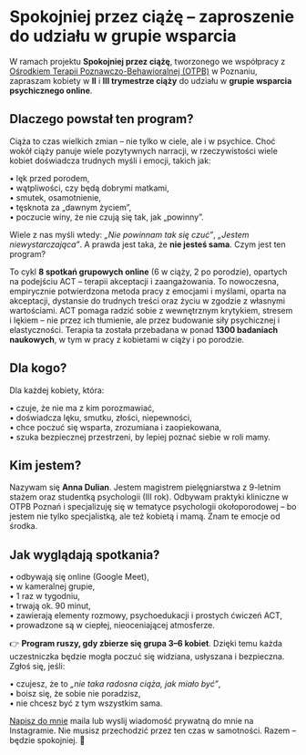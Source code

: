 # Spokojniej przez ciążę – zaproszenie do udziału w grupie wsparcia

W ramach projektu **Spokojniej przez ciążę**, tworzonego we współpracy z [Ośrodkiem Terapii Poznawczo-Behawioralnej (OTPB)](https://otpb.pl) w Poznaniu, zapraszam kobiety w **II** i **III trymestrze ciąży** do udziału w **grupie wsparcia psychicznego online**.


## Dlaczego powstał ten program?

Ciąża to czas wielkich zmian – nie tylko w ciele, ale i w psychice. Choć wokół ciąży panuje wiele pozytywnych narracji, w rzeczywistości wiele kobiet doświadcza trudnych myśli i emocji, takich jak:

•	lęk przed porodem,<br>
•	wątpliwości, czy będą dobrymi matkami,<br>
•	smutek, osamotnienie,<br>
•	tęsknota za „dawnym życiem”,<br>
•	poczucie winy, że nie czują się tak, jak „powinny”.<br>

Wiele z nas myśli wtedy: *„Nie powinnam tak się czuć”*, *„Jestem niewystarczająca”*. A prawda jest taka, że **nie jesteś sama**.
Czym jest ten program?

To cykl **8 spotkań grupowych online** (6 w ciąży, 2 po porodzie), opartych na podejściu ACT – terapii akceptacji i zaangażowania. To nowoczesna, empirycznie potwierdzona metoda pracy z emocjami i myślami, oparta na akceptacji, dystansie do trudnych treści oraz życiu w zgodzie z własnymi wartościami.
ACT pomaga radzić sobie z wewnętrznym krytykiem, stresem i lękiem – nie przez ich tłumienie, ale przez budowanie siły psychicznej i elastyczności. Terapia ta została przebadana w ponad **1300 badaniach naukowych**, w tym w pracy z kobietami w ciąży i po porodzie.

## Dla kogo?

Dla każdej kobiety, która:

•	czuje, że nie ma z kim porozmawiać,<br>
•	doświadcza lęku, smutku, złości, niepewności,<br>
•	chce poczuć się wsparta, zrozumiana i zaopiekowana,<br>
•	szuka bezpiecznej przestrzeni, by lepiej poznać siebie w roli mamy.<br>

## Kim jestem?

Nazywam się **Anna Dulian**. Jestem magistrem pielęgniarstwa z 9-letnim stażem oraz studentką psychologii (III rok). Odbywam praktyki kliniczne w OTPB Poznań i specjalizuję się w tematyce psychologii okołoporodowej – bo jestem nie tylko specjalistką, ale też kobietą i mamą. Znam te emocje od środka.

##  Jak wyglądają spotkania?

•	odbywają się online (Google Meet),<br>
•	w kameralnej grupie,<br>
•	1 raz w tygodniu,<br>
•	trwają ok. 90 minut,<br>
•	zawierają elementy rozmowy, psychoedukacji i prostych ćwiczeń ACT,<br>
•	prowadzone są w ciepłej, nieoceniającej atmosferze.<br>


👉 **Program ruszy, gdy zbierze się grupa 3–6 kobiet**. Dzięki temu każda uczestniczka będzie mogła poczuć się widziana, usłyszana i bezpieczna.
Zgłoś się, jeśli:

•	czujesz, że to *„nie taka radosna ciąża, jak miało być”*,<br>
•	boisz się, że sobie nie poradzisz,<br>
•	nie chcesz być z tym wszystkim sama.<br>

[Napisz do mnie](mailto:psycho@czula.com) maila lub wyslij wiadomość prywatną do mnie na Instagramie.
Nie musisz przechodzić przez ten czas w samotności. Razem – będzie spokojniej. 💛

